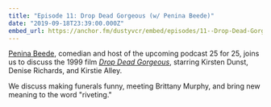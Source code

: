 ```yaml
---
title: "Episode 11: Drop Dead Gorgeous (w/ Penina Beede)"
date: "2019-09-18T23:39:00.000Z"
embed_url: https://anchor.fm/dustyvcr/embed/episodes/11--Drop-Dead-Gorgeous-w-Penina-Beede-e7sorh
---
```


[Penina Beede](https://twitter.com/realpenina), comedian and host of the upcoming podcast 25 for 25, joins us to discuss the 1999 film [*Drop Dead Gorgeous*](https://www.imdb.com/title/tt0157503/), starring Kirsten Dunst, Denise Richards, and Kirstie Alley.

We discuss making funerals funny, meeting Brittany Murphy, and bring new meaning to the word "riveting."